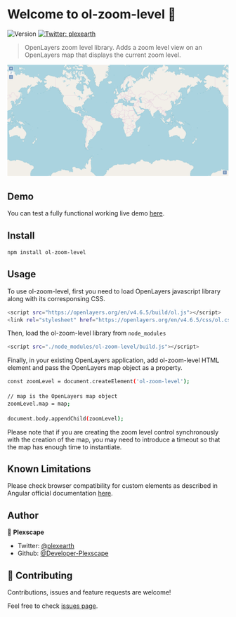 # Welcome to ol-zoom-level 👋
![Version](https://img.shields.io/badge/version-1.0.9-blue.svg?cacheSeconds=2592000)
[![Twitter: plexearth](https://img.shields.io/twitter/follow/plexearth.svg?style=social)](https://twitter.com/plexearth)

> OpenLayers zoom level library. Adds a zoom level view on an OpenLayers map that displays the current zoom level.

![Preview](preview.png)

## Demo

You can test a fully functional working live demo [here](https://plexstaticweb.z6.web.core.windows.net/ol-zoom-level).

## Install

```sh
npm install ol-zoom-level
```

## Usage

To use ol-zoom-level, first you need to load OpenLayers javascript library along with its corresponsing CSS.

```sh
<script src="https://openlayers.org/en/v4.6.5/build/ol.js"></script>
<link rel="stylesheet" href="https://openlayers.org/en/v4.6.5/css/ol.css" type="text/css">
```

Then, load the ol-zoom-level library from `node_modules`

```sh
<script src="./node_modules/ol-zoom-level/build.js"></script>
```

Finally, in your existing OpenLayers application, add ol-zoom-level HTML element and pass the OpenLayers map object as a property.

```sh
const zoomLevel = document.createElement('ol-zoom-level');

// map is the OpenLayers map object
zoomLevel.map = map;

document.body.appendChild(zoomLevel);
```

Please note that if you are creating the zoom level control synchronously with the creation of the map, you may need to introduce a timeout so that the map has enough time to instantiate.

## Known Limitations

Please check browser compatibility for custom elements as described in Angular official documentation [here](https://angular.io/guide/elements#browser-support-for-custom-elements).

## Author

👤 **Plexscape**

* Twitter: [@plexearth](https://twitter.com/plexearth)
* Github: [@Developer-Plexscape](https://github.com/Developer-Plexscape)

## 🤝 Contributing

Contributions, issues and feature requests are welcome!

Feel free to check [issues page](https://github.com/Developer-Plexscape/ol-zoom-level/issues).
